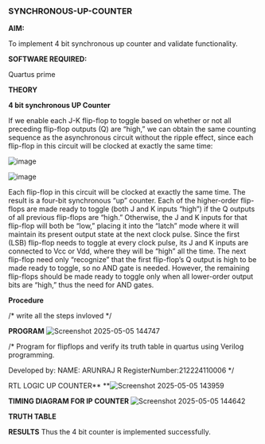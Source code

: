 ### SYNCHRONOUS-UP-COUNTER

**AIM:**

To implement 4 bit synchronous up counter and validate functionality.

**SOFTWARE REQUIRED:**

Quartus prime

**THEORY**

**4 bit synchronous UP Counter**

If we enable each J-K flip-flop to toggle based on whether or not all preceding flip-flop outputs (Q) are “high,” we can obtain the same counting sequence as the asynchronous circuit without the ripple effect, since each flip-flop in this circuit will be clocked at exactly the same time:

![image](https://github.com/naavaneetha/SYNCHRONOUS-UP-COUNTER/assets/154305477/d5db3fa0-e413-404c-b80e-b2f39d82e7e8)


![image](https://github.com/naavaneetha/SYNCHRONOUS-UP-COUNTER/assets/154305477/52cb61eb-d04b-442d-810c-31185a68410b)

Each flip-flop in this circuit will be clocked at exactly the same time.
The result is a four-bit synchronous “up” counter. Each of the higher-order flip-flops are made ready to toggle (both J and K inputs “high”) if the Q outputs of all previous flip-flops are “high.”
Otherwise, the J and K inputs for that flip-flop will both be “low,” placing it into the “latch” mode where it will maintain its present output state at the next clock pulse.
Since the first (LSB) flip-flop needs to toggle at every clock pulse, its J and K inputs are connected to Vcc or Vdd, where they will be “high” all the time.
The next flip-flop need only “recognize” that the first flip-flop’s Q output is high to be made ready to toggle, so no AND gate is needed.
However, the remaining flip-flops should be made ready to toggle only when all lower-order output bits are “high,” thus the need for AND gates.

**Procedure**

/* write all the steps invloved */

**PROGRAM**
![Screenshot 2025-05-05 144747](https://github.com/user-attachments/assets/5620d585-fefe-4700-9e98-a3312bcd5c71)


/* Program for flipflops and verify its truth table in quartus using Verilog programming. 

Developed by: NAME: ARUNRAJ R
RegisterNumber:212224110006
*/

RTL LOGIC UP COUNTER**
**![Screenshot 2025-05-05 143959](https://github.com/user-attachments/assets/1483ec5a-71a5-4b26-b62b-61c3ac11b202)

**TIMING DIAGRAM FOR IP COUNTER**
![Screenshot 2025-05-05 144642](https://github.com/user-attachments/assets/7fab73d9-dad1-4ac4-b18a-071bf8925734)

**TRUTH TABLE**

**RESULTS**
Thus the 4 bit counter is implemented successfully.
